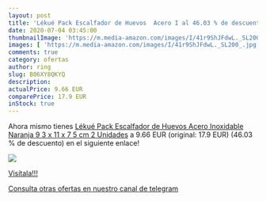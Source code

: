 ```yaml
---
layout: post
title: 'Lékué Pack Escalfador de Huevos  Acero I al 46.03 % de descuento'
date: 2020-07-04 03:45:00
thumbnailImage: 'https://m.media-amazon.com/images/I/41r9ShJFdwL._SL200_.jpg'
images: [ 'https://m.media-amazon.com/images/I/41r9ShJFdwL._SL200_.jpg' ]
comments: true
category: ofertas
author: ring
slug: B06XY8QKYQ
description:
actualPrice: 9.66 EUR
comparePrice: 17.9 EUR
inStock: true
---
```


Ahora mismo tienes [Lékué Pack Escalfador de Huevos  Acero Inoxidable  Naranja  9 3 x 11 x 7 5 cm  2 Unidades](https://www.amazon.com/dp/B06XY8QKYQ/?tag=redken08-20) a 9.66 EUR (original: 17.9 EUR) (46.03 %  de descuento) en el siguiente enlace!

[![](https://m.media-amazon.com/images/I/41r9ShJFdwL._SL200_.jpg)](https://www.amazon.com/dp/B06XY8QKYQ/?tag=redken08-20)

[Visítala!!!](https://www.amazon.com/dp/B06XY8QKYQ/?tag=redken08-20)

[Consulta otras ofertas en nuestro canal de telegram](https://t.me/s/ofertas25)
